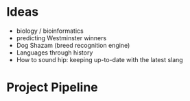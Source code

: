 # Ideas
- biology / bioinformatics
- predicting Westminster winners
- Dog Shazam (breed recognition engine)
- Languages through history
- How to sound hip: keeping up-to-date with the latest slang

# Project Pipeline
